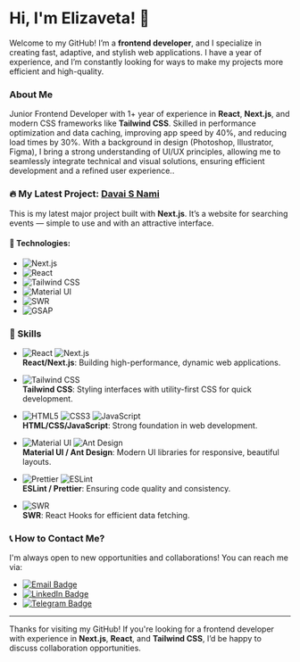 # Hi, I'm Elizaveta! 👋

Welcome to my GitHub! I’m a **frontend developer**, and I specialize in creating fast, adaptive, and stylish web applications. I have a year of experience, and I’m constantly looking for ways to make my projects more efficient and high-quality.

### About Me

Junior Frontend Developer with 1+ year of experience in **React**, **Next.js**, and modern CSS frameworks like **Tailwind CSS**. Skilled in performance optimization and data caching, improving app speed by 40%, and reducing load times by 30%. With a background in design (Photoshop, Illustrator, Figma), I bring a strong understanding of UI/UX principles, allowing me to seamlessly integrate technical and visual solutions, ensuring efficient development and a refined user experience..

### 🔥 My Latest Project: [Davai S Nami](https://github.com/elfototo/davai-s-nami)

This is my latest major project built with **Next.js**. It’s a website for searching events — simple to use and with an attractive interface.

#### 🔧 Technologies:
- ![Next.js](https://img.shields.io/badge/Next.js-000000?style=flat&logo=nextdotjs&logoColor=white)  
- ![React](https://img.shields.io/badge/React-61DAFB?style=flat&logo=react&logoColor=black)  
- ![Tailwind CSS](https://img.shields.io/badge/Tailwind%20CSS-38B2AC?style=flat&logo=tailwindcss&logoColor=white)  
- ![Material UI](https://img.shields.io/badge/Material%20UI-007FFF?style=flat&logo=material-ui&logoColor=white)  
- ![SWR](https://img.shields.io/badge/SWR-000000?style=flat&logo=swr&logoColor=white)  
- ![GSAP](https://img.shields.io/badge/GSAP-88B5B8?style=flat&logo=gsap&logoColor=white)  

### 💼 Skills
  
- ![React](https://img.shields.io/badge/React-61DAFB?style=flat&logo=react&logoColor=black) ![Next.js](https://img.shields.io/badge/Next.js-000000?style=flat&logo=nextdotjs&logoColor=white)  
  **React/Next.js**: Building high-performance, dynamic web applications.

- ![Tailwind CSS](https://img.shields.io/badge/Tailwind%20CSS-38B2AC?style=flat&logo=tailwindcss&logoColor=white)  
  **Tailwind CSS**: Styling interfaces with utility-first CSS for quick development.

- ![HTML5](https://img.shields.io/badge/HTML5-E34F26?style=flat&logo=html5&logoColor=white) ![CSS3](https://img.shields.io/badge/CSS3-1572B6?style=flat&logo=css3&logoColor=white) ![JavaScript](https://img.shields.io/badge/JavaScript-F7DF1E?style=flat&logo=javascript&logoColor=black)  
  **HTML/CSS/JavaScript**: Strong foundation in web development.
  
- ![Material UI](https://img.shields.io/badge/Material%20UI-007FFF?style=flat&logo=material-ui&logoColor=white) ![Ant Design](https://img.shields.io/badge/Ant%20Design-0170FE?style=flat&logo=antdesign&logoColor=white)  
  **Material UI / Ant Design**: Modern UI libraries for responsive, beautiful layouts.

- ![Prettier](https://img.shields.io/badge/Prettier-F7B93E?style=flat&logo=prettier&logoColor=black) ![ESLint](https://img.shields.io/badge/ESLint-4B32C3?style=flat&logo=eslint&logoColor=white)  
  **ESLint / Prettier**: Ensuring code quality and consistency.

- ![SWR](https://img.shields.io/badge/SWR-000000?style=flat&logo=swr&logoColor=white)  
  **SWR**: React Hooks for efficient data fetching.

### 📞 How to Contact Me?

I'm always open to new opportunities and collaborations! You can reach me via:

- [![Email Badge](https://img.shields.io/badge/Email-e.89617881302%40gmail.com-blue)](mailto:e.89617881302@gmail.com)
- [![LinkedIn Badge](https://img.shields.io/badge/LinkedIn-Elizaveta%20Davydova-blue)](https://www.linkedin.com/in/elizaveta-davydova-5ab3a7250)
- [![Telegram Badge](https://img.shields.io/badge/Telegram-%40Lizio-blue)](https://t.me/Lizio)

---

Thanks for visiting my GitHub! If you're looking for a frontend developer with experience in **Next.js**, **React**, and **Tailwind CSS**, I’d be happy to discuss collaboration opportunities.


